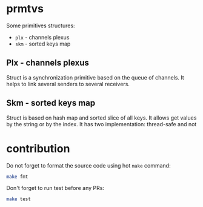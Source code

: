 # prmtvs

Some primitives structures:
- `plx` - channels plexus
- `skm` - sorted keys map

## Plx - channels plexus

Struct is a synchronization primitive based on the queue of channels. It helps to link several senders to several 
 receivers. 

## Skm - sorted keys map

Struct is based on hash map and sorted slice of all keys. It allows get values by the string or by the index.
 It has two implementation: thread-safe and not 

# contribution

Do not forget to format the source code using hot `make` command: 

```bash
make fmt
```

Don't forget to run test before any PRs:

```bash
make test
```

